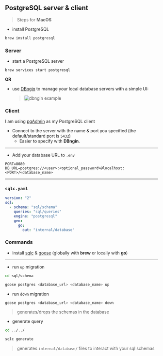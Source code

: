 ## PostgreSQL server & client

> Steps for **MacOS**

- install PostgreSQL

```zsh
brew install postgresql
```

### Server

- start a PostgreSQL server

```zsh
brew services start postgresql
```

**OR**

- use [DBngin](https://dbngin.com/) to manage your local database servers with a simple UI:
  > ![dbngin example](https://tableplus.com/assets/images/dbngin/dbngin-local.png)

### Client

I am using [pgAdmin](https://www.pgadmin.org/) as my PostgreSQL client

- Connect to the server with the name & port you specified (the default/standard port is `5432`)
  - Easier to specify with **DBngin**.

---

- Add your database URL to `.env`

```env
PORT=8080
DB_URL=postgres://<user>:<optional_password>@localhost:<PORT>/<database_name>
```

---

### `sqlc.yaml`

```yaml
version: "2"
sql:
  - schema: "sql/schema"
    queries: "sql/queries"
    engine: "postgresql"
    gen:
      go:
        out: "internal/database"
```

### Commands

- Install [sqlc](https://sqlc.dev/) & [goose](https://github.com/c9s/goose) (globally with **brew** or locally with **go**)

---

- run `up` migration

```zsh
cd sql/schema
```

```zsh
goose postgres <database_url> <database_name> up
```

- run `down` migration

```zsh
goose postgres <database_url> <database_name> down
```
> generates/drops the schemas in the database

- generate query

```zsh
cd ../../
```

```zsh
sqlc generate
```

> generates `internal/database/` files to interact with your sql schemas